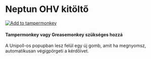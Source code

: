 # Neptun OHV kitöltő
[![Add to tampermonkey](https://img.shields.io/badge/add%20to-tampermonkey-green)](https://github.com/kovapatrik/neptun_ohv_kitolto/raw/master/Neptun%20k%C3%A9rd%C5%91%C3%ADv%20script.user.js)
#### Tampermonkey vagy Greasemonkey szükséges hozzá
A Unipoll-os popupban lesz felül egy új gomb, amit ha megnyomsz, automatikusan végigpörgeti a kérdőívet.

